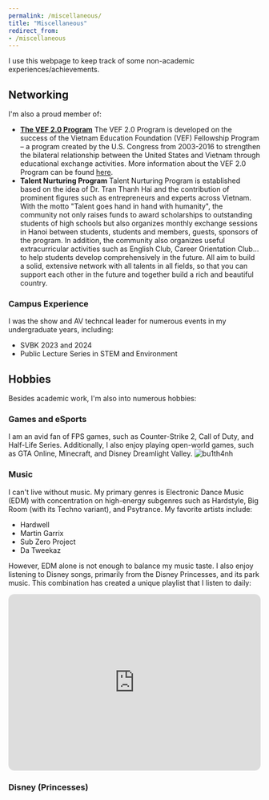 ```yaml
---
permalink: /miscellaneous/
title: "Miscellaneous"
redirect_from:
- /miscellaneous
---
```



I use this webpage to keep track of some non-academic experiences/achievements.

## Networking

I'm also a proud member of:
- [**The VEF 2.0 Program**](https://vef2.org/page/directory.aspx#:~:text=Cohort%202023-,Cohort%202024,-COPYRIGHT%20%C2%A9%202024%20VEF) 
The VEF 2.0 Program is developed on the success of the Vietnam Education Foundation (VEF) Fellowship Program – a program created by the U.S. Congress from 2003-2016 to strengthen the bilateral relationship between the United States and Vietnam through educational exchange activities. More information about the VEF 2.0 Program can be found [here](https://vef2.org/page/about-us.aspx).
- **Talent Nurturing Program**
Talent Nurturing Program is established based on the idea of Dr. Tran Thanh Hai and the contribution of prominent figures such as entrepreneurs and experts across Vietnam. With the motto "Talent goes hand in hand with humanity", the community not only raises funds to award scholarships to outstanding students of high schools but also organizes monthly exchange sessions in Hanoi between students, students and members, guests, sponsors of the program. In addition, the community also organizes useful extracurricular activities such as English Club, Career Orientation Club... to help students develop comprehensively in the future. All aim to build a solid, extensive network with all talents in all fields, so that you can support each other in the future and together build a rich and beautiful country.



### Campus Experience

I was the show and AV techncal leader for numerous events in my undergraduate years, including:
  - SVBK 2023 and 2024
  - Public Lecture Series in STEM and Environment



## Hobbies

Besides academic work, I'm also into numerous hobbies:

### Games and eSports

I am an avid fan of FPS games, such as Counter-Strike 2, Call of Duty, and Half-Life Series. Additionally, I also enjoy playing open-world games, such as GTA Online, Minecraft, and Disney Dreamlight Valley.
![bu1th4nh](https://steam-stat.vercel.app/api?profileName=bu1th4nh)


### Music

I can't live without music. My primary genres is Electronic Dance Music (EDM) with concentration on high-energy subgenres such as Hardstyle, Big Room (with its Techno variant), and Psytrance. My favorite artists include:
- Hardwell
- Martin Garrix
- Sub Zero Project
- Da Tweekaz

However, EDM alone is not enough to balance my music taste. I also enjoy listening to Disney songs, primarily from the Disney Princesses, and its park music. This combination has created a unique playlist that I listen to daily:
<iframe style="border-radius:12px" src="https://open.spotify.com/embed/playlist/7IxqFWRiUxv7FhFfGKntZU?utm_source=generator" width="100%" height="352" frameBorder="0" allowfullscreen="" allow="autoplay; clipboard-write; encrypted-media; fullscreen; picture-in-picture" loading="lazy"></iframe>

### Disney (Princesses)





